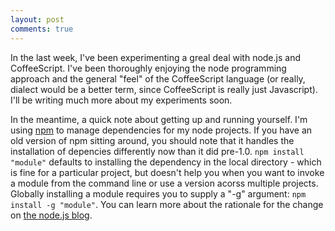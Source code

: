 ```yaml
---
layout: post
comments: true
---
```

In the last week, I've been experimenting a greal deal with node.js and
CoffeeScript. I've been thoroughly enjoying the node programming approach and
the general "feel" of the CoffeeScript language (or really, dialect would be a
better term, since CoffeeScript is really just Javascript). I'll be writing
much more about my experiments soon.

In the meantime, a quick note about getting up and running yourself. I'm using
[npm](http://npmjs.org/) to manage dependencies for my node projects.
If you have an old version of npm sitting around,
you should note that it handles the installation of depencies differently now
than it did pre-1.0. <code>npm install "module"</code> defaults to installing
the dependency in the local directory - which is fine for a particular project,
but doesn't help you when you want to invoke a module from the command line or
use a version acorss multiple projects. Globally installing a module requires
you to supply a "-g" argument: <code>npm install -g "module"</code>. You can
learn more about the rationale for the change
on [the node.js blog](http://blog.nodejs.org/2011/03/23/npm-1-0-global-vs-local-installation/).
